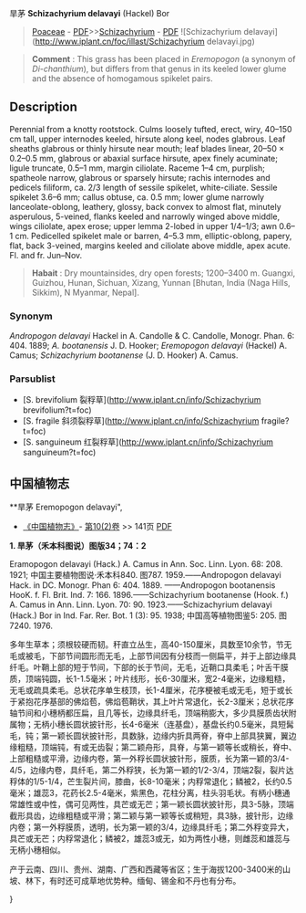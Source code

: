 旱茅 **Schizachyrium delavayi** (Hackel) Bor

> [Poaceae](http://www.iplant.cn/info/Poaceae?t=foc) - [PDF](http://www.iplant.cn/foc/pdf/Poaceae.pdf)>>[Schizachyrium](http://www.iplant.cn/info/Schizachyrium?t=foc) - [PDF](http://www.iplant.cn/foc/pdf/Schizachyrium.pdf)
![Schizachyrium delavayi](http://www.iplant.cn/foc/illast/Schizachyrium delavayi.jpg)

> **Comment** : 
> This grass has been placed in *Eremopogon* (a synonym of *Di-chanthium*), but differs from that genus in its keeled lower glume and the absence of homogamous spikelet pairs.

## Description

Perennial from a knotty rootstock. Culms loosely tufted, erect, wiry, 40–150 cm tall, upper internodes keeled, hirsute along keel, nodes glabrous. Leaf sheaths glabrous or thinly hirsute near mouth; leaf blades linear, 20–50 × 0.2–0.5 mm, glabrous or abaxial surface hirsute, apex finely acuminate; ligule truncate, 0.5–1 mm, margin ciliolate. Raceme 1–4 cm, purplish; spatheole narrow, glabrous or sparsely hirsute; rachis internodes and pedicels filiform, ca. 2/3 length of sessile spikelet, white-ciliate. Sessile spikelet 3.6–6 mm; callus obtuse, ca. 0.5 mm; lower glume narrowly lanceolate-oblong, leathery, glossy, back convex to almost flat, minutely asperulous, 5-veined, flanks keeled and narrowly winged above middle, wings ciliolate, apex erose; upper lemma 2-lobed in upper 1/4–1/3; awn 0.6–1 cm. Pedicelled spikelet male or barren, 4–5.3 mm, elliptic-oblong, papery, flat, back 3-veined, margins keeled and ciliolate above middle, apex acute. Fl. and fr. Jun–Nov.

> **Habait** : 
> Dry mountainsides, dry open forests; 1200–3400 m. Guangxi, Guizhou, Hunan, Sichuan, Xizang, Yunnan [Bhutan, India (Naga Hills, Sikkim), N Myanmar, Nepal].

### Synonym
*Andropogon delavayi* Hackel in A. Candolle & C. Candolle, Monogr. Phan. 6: 404. 1889; *A. bootanensis* J. D. Hooker; *Eremopogon delavayi* (Hackel) A. Camus; *Schizachyrium bootanense* (J. D. Hooker) A. Camus.

### Parsublist

* [S.  brevifolium  裂稃草](http://www.iplant.cn/info/Schizachyrium brevifolium?t=foc)
* [S.  fragile  斜须裂稃草](http://www.iplant.cn/info/Schizachyrium fragile?t=foc)
* [S.  sanguineum  红裂稃草](http://www.iplant.cn/info/Schizachyrium sanguineum?t=foc)

## 中国植物志

**旱茅 Eremopogon delavayi",

* [《中国植物志》](http://www.iplant.cn/frps)- [第10(2)卷](http://www.iplant.cn/frps/vol/10(2)) >> 141页 [PDF](http://www.iplant.cn/frps/pdf/10(2)/141.pdf)

**1. 旱茅（禾本科图说）图版34；74：2**

Eramopogon delavayi (Hack.) A. Camus in Ann. Soc. Linn. Lyon. 68: 208. 1921; 中国主要植物图说·禾本科840. 图787. 1959.——Andropogon delavayi Hack. in DC. Monogr. Phan 6: 404. 1889. ——Andropogon bootanensis HooK. f. Fl. Brit. Ind. 7: 166. 1896.——Schizachyrium bootanense (Hook. f.) A. Camus in Ann. Linn. Lyon. 70: 90. 1923.——Schizachyrium delavayi (Hack.) Bor in Ind. Far. Rer. Bot. 1 (3): 95. 1938; 中国高等植物图鉴5: 205. 图7240. 1976.

多年生草本；须根较硬而韧。秆直立丛生，高40-150厘米，具数至10余节，节无毛或被毛，下部节间圆形而无毛，上部节间因有分枝而一侧扁平，并于上部边缘具纤毛。叶鞘上部的短于节间，下部的长于节间，无毛，近鞘口具柔毛；叶舌干膜质，顶端钝圆，长1-1.5毫米；叶片线形，长6-30厘米，宽2-4毫米，边缘粗糙，无毛或疏具柔毛。总状花序单生枝顶，长1-4厘米，花序梗被毛或无毛，短于或长于紧抱花序基部的佛焰苞，佛焰苞鞘状，其上叶片常退化，长2-3厘米；总状花序轴节间和小穗柄都压扁，且几等长，边缘具纤毛，顶端稍膨大，多少具膜质齿状附属物；无柄小穗长圆状披针形，长4-6毫米（连基盘），基盘长约0.5毫米，具短髯毛，钝；第一颖长圆状披针形，具数脉，边缘内折具两脊，脊中上部具狭翼，翼边缘粗糙，顶端钝，有或无齿裂；第二颖舟形，具脊，与第一颖等长或稍长，脊中、上部粗糙或平滑，边缘内卷，第一外稃长圆状披针形，膜质，长为第一颖的3/4-4/5，边缘内卷，具纤毛，第二外稃狭，长为第一颖的1/2-3/4，顶端2裂，裂片达稃体的1/5-1/4，芒生裂片间，膝曲，长8-10毫米；内稃常退化；鳞被2，长约0.5毫米；雄蕊3，花药长2.5-4毫米，紫黑色，花柱分离，柱头羽毛状。有柄小穗通常雄性或中性，偶可见两性，具芒或无芒；第一颖长圆状披针形，具3-5脉，顶端截形具齿，边缘粗糙或平滑；第二颖与第一颖等长或稍短，具3脉，披针形，边缘内卷；第一外稃膜质，透明，长为第一颖的3/4，边缘具纤毛；第二外稃变异大，具芒或无芒；内稃常退化；鳞被2，雄蕊3或无，如为两性小穗，则雌蕊和雄蕊与无柄小穗相似。

产于云南、四川、贵州、湖南、广西和西藏等省区；生于海拔1200-3400米的山坡、林下，有时还可成草地优势种。缅甸、锡金和不丹也有分布。

}
